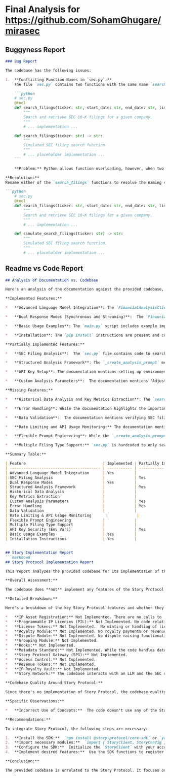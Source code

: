 # Final Analysis for https://github.com/SohamGhugare/mirasec

## Buggyness Report
```markdown
### Bug Report

The codebase has the following issues:

1.  **Conflicting Function Names in `sec.py`:**
    The file `sec.py` contains two functions with the same name `search_filings`. This will cause the latter definition to override the former, which means that the `@tool` decorated function for searching filings by date range and limit will be overwritten by the simulated filing search function.

    ```python
    # sec.py
    @tool
    def search_filings(ticker: str, start_date: str, end_date: str, limit: int = 3) -> list:
        """
        Search and retrieve SEC 10-K filings for a given company.
        """
        # ... implementation ...

    def search_filings(ticker: str) -> str:
        """
        Simulated SEC filing search function.
        """
        # ... placeholder implementation ...
    ```

    **Problem:** Python allows function overloading, however, when two functions have the exact same signature, only the last defined function will be available.  This means the `search_filings` function decorated with `@tool` will never be used, breaking the intended functionality of fetching real SEC filings. In `main.py`, the `_create_analysis_prompt` method utilizes only the simulated `search_filings` method, rendering `start_date`, `end_date`, and `limit` parameters useless.

**Resolution:**
Rename either of the `search_filings` functions to resolve the naming conflict.  A good solution would be to rename the simulated function to `simulate_search_filings`

```python
    # sec.py
    @tool
    def search_filings(ticker: str, start_date: str, end_date: str, limit: int = 3) -> list:
        """
        Search and retrieve SEC 10-K filings for a given company.
        """
        # ... implementation ...

    def simulate_search_filings(ticker: str) -> str:
        """
        Simulated SEC filing search function.
        """
        # ... placeholder implementation ...
```


## Readme vs Code Report
```markdown
## Analysis of Documentation vs. Codebase

Here's an analysis of the documentation against the provided codebase, highlighting implemented, partially implemented, and missing features:

**Implemented Features:**

*   **Advanced Language Model Integration**: The `FinancialAnalysisClient` uses `mira_network.MiraClient` to interact with a language model, specified via the `model` parameter (defaults to "gpt-4o"), aligning with the documentation's emphasis on leveraging Mira's advanced models.

*   **Dual Response Modes (Synchronous and Streaming)**:  The `FinancialAnalysisClient` class provides both `analyze_stock()` for synchronous (complete report) analysis and `analyze_stock_stream()` for streaming analysis, as described in the documentation.

*   **Basic Usage Examples**: The `main.py` script includes example implementations for both `analyze_stock` (Regular analysis) and `analyze_stock_stream` (Streaming Analysis) which are similar to the documentation's "Basic Analysis" and "Streaming Analysis" examples.

*   **Installation**: The `pip install` instructions are present and correct for the given code.

**Partially Implemented Features:**

*   **SEC Filing Analysis**:  The `sec.py` file contains code to search and retrieve SEC filings. The `search_filings` function in `sec.py` has two different implementations. One is a simplified version that returns placeholder data. The other attempts to use `sec-api` to retrieve and parse 10-K filings, including HTML cleaning using BeautifulSoup.  However, the `search_filings` function used in `main.py` is the placeholder version, meaning it doesn't perform a *real* SEC filing analysis. The parsing of `sec-api`'s content is partially implemented, cleaning HTML and extracting text, but more robust parsing may be needed for production use.

*   **Structured Analysis Framework**: The `_create_analysis_prompt` method in `FinancialAnalysisClient` outlines a structured analysis framework focusing on financial performance trends, risk factors, management's discussion, market conditions, and company strategy.  However, because `search_filings` only returns dummy data, the prompt lacks real data to fulfill the prompt.

*   **API Key Setup**: The documentation mentions setting up environment variables (`MIRA_API_KEY`, `SEC_API_KEY`). While the code in `sec.py` does load environment variables using `dotenv`, `main.py` initializes `FinancialAnalysisClient` with a hardcoded `"your-api-key"` placeholder, which directly violates the principle of storing API keys in environment variables.

*   **Custom Analysis Parameters**:  The documentation mentions "Adjustable date ranges for historical analysis."  The `get_date_range` function in `main.py` calculates a date range (last 2 years), but this range is not exposed as a configurable parameter to the `analyze_stock` or `analyze_stock_stream` methods, nor is it used in conjunction with the implemented `sec-api` to provide specific reports within that date range. The actual `search_filings` called in `main.py` does not utilize any date ranges at all.

**Missing Features:**

*   **Historical Data Analysis and Key Metrics Extraction**: The `search_filings` function returns hardcoded string as SEC filling data. Therefore, the model cannot perform a historical data analysis and key metrics extraction, as described in the documentation.

*   **Error Handling**: While the documentation highlights the importance of error handling, the provided code only includes basic `try...except` blocks in `sec.py` to catch potential issues during filing downloads.  More comprehensive error handling, particularly for API connection issues, rate limiting, and invalid responses within the `FinancialAnalysisClient`, is absent. The documentation suggests handling rate limits gracefully, but no rate limiting logic is implemented in the provided code.

*   **Data Validation**:  The documentation mentions verifying SEC filing data and validating model responses.  No data validation is implemented in the provided code.

*   **Rate Limiting and API Usage Monitoring:** The documentation mentions rate limiting and API usage monitoring, but this functionality is not implemented in the provided code.

*   **Flexible Prompt Engineering**: While the `_create_analysis_prompt` exists, there is no way to customize the prompt through the `FinancialAnalysisClient` methods, which limits the flexibility of the analysis.

*   **Multiple Filing Type Support:** `sec.py` is hardcoded to only search for `10-K` filings.

**Summary Table:**

| Feature                                  | Implemented | Partially Implemented | Missing |
| ---------------------------------------- | ----------- | ----------------------- | ------- |
| Advanced Language Model Integration      | Yes         |                         |         |
| SEC Filing Analysis                      |             | Yes                    |         |
| Dual Response Modes                      | Yes         |                         |         |
| Structured Analysis Framework            |             | Yes                    |         |
| Historical Data Analysis                 |             |                         | Yes     |
| Key Metrics Extraction                   |             |                         | Yes     |
| Custom Analysis Parameters               |             | Yes                    |         |
| Error Handling                           |             | Yes                    |         |
| Data Validation                          |             |                         | Yes     |
| Rate Limiting & API Usage Monitoring      |             |                         | Yes     |
| Flexible Prompt Engineering              |             |                         | Yes     |
| Multiple Filing Type Support             |             |                         | Yes     |
| API Key Security (Env Vars)              |             | Yes                    |         |
| Basic Usage Examples                     | Yes         |                         |         |
| Installation Instructions                | Yes         |                         |         |


## Story Implementation Report
```markdown
## Story Protocol Implementation Report

This report analyzes the provided codebase for its implementation of the Story Protocol, based on the provided documentation and tutorial.

**Overall Assessment:**

The codebase does **not** implement any features of the Story Protocol. The primary reason is the complete absence of the `@story-protocol/core-sdk` import, which is fundamental for interacting with the protocol.  The code focuses on retrieving and analyzing SEC filings, which are completely unrelated to on-chain IP asset management and licensing provided by Story Protocol.

**Detailed Breakdown:**

Here's a breakdown of the key Story Protocol features and whether they are implemented in the codebase:

*   **IP Asset Registration:** Not Implemented. There are no calls to `client.ipAsset.register()` or similar functions. The project deals with financial information from SEC filings, not on-chain IP asset registration.
*   **Programmable IP Licenses (PIL):** Not Implemented. No code relating to attaching or managing licenses. No calls to `client.license.attachLicenseTerms()`, `client.license.registerPILTerms()`, etc.
*   **License Tokens:** Not Implemented.  No minting or handling of license tokens.
*   **Royalty Module:** Not Implemented. No royalty payments or revenue claims are found.
*   **Dispute Module:** Not Implemented. No dispute raising functionality.
*   **Grouping Module:** Not Implemented.
*   **Hooks:** Not Implemented.
*   **Metadata Standard:** Not Implemented. While the code handles data, it's financial data extracted from SEC filings, not IP asset metadata conforming to the Story Protocol standard.  No use of `IpMetadata` from the SDK.
*   **Story Protocol Gateway (SPG):** Not Implemented.
*   **Access Control:** Not Implemented.
*   **Revenue Tokens:** Not Implemented.
*   **IP Royalty Vault:** Not Implemented.
*   **Story Network:** The codebase interacts with an LLM and the SEC database, not the Story Network blockchain.

**Codebase Quality Around Story Protocol:**

Since there's no implementation of Story Protocol, the codebase quality with respect to it is essentially non-existent.  The code is well-structured for its intended purpose (financial analysis using SEC filings) but completely unrelated to the on-chain IP management features of Story Protocol.

**Specific Observations:**

*   **Incorrect Use of Concepts:**  The code doesn't use any of the Story Protocol's core concepts (IP Assets, IP Accounts, License Tokens, etc.).

**Recommendations:**

To integrate Story Protocol, the following steps are necessary:

1.  **Install the SDK:**  `npm install @story-protocol/core-sdk` or `yarn add @story-protocol/core-sdk`
2.  **Import necessary modules:**  `import { StoryClient, StoryConfig } from '@story-protocol/core-sdk'`
3.  **Configure the SDK:**  Initialize the `StoryClient` with your account, RPC provider, and chain ID.
4.  **Implement desired features:**  Use the SDK functions to register IP assets, attach licenses, manage royalties, etc.

**Conclusion:**

The provided codebase is unrelated to the Story Protocol. It focuses on a different problem domain (financial analysis) and lacks the necessary imports and implementations to interact with the protocol.  To leverage the Story Protocol, significant modifications are required to incorporate the SDK and implement the desired IP management features.
```
